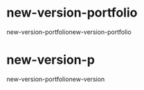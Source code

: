 # new-version-portfolio
new-version-portfolionew-version-portfolio
# new-version-p
new-version-portfolionew-version
